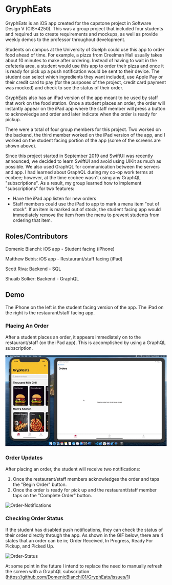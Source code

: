 # GryphEats

GryphEats is an iOS app created for the capstone project in Software Design V (CIS*4250). This was a group project that included four students and required us to create requirements and mockups, as well as provide weekly demos to the professor throughout development.

Students on campus at the University of Guelph could use this app to order food ahead of time. For example, a pizza from Creelman Hall usually takes about 10 minutes to make after ordering. Instead of having to wait in the cafeteria area, a student would use this app to order their pizza and once it is ready for pick up a push notification would be sent to their device. The student can select which ingredients they want included, use Apple Pay or their credit card to pay (for the purposes of the project, credit card payment was mocked) and check to see the status of their order.

GryphEats also has an iPad version of the app meant to be used by staff that work on the food station. Once a student places an order, the order will instantly appear on the iPad app where the staff member will press a button to acknowledge and order and later indicate when the order is ready for pickup.

There were a total of four group members for this project. Two worked on the backend, the third member worked on the iPad version of the app, and I worked on the student facing portion of the app (some of the screens are shown above).

Since this project started in September 2019 and SwiftUI was recently announced, we decided to learn SwiftUI and avoid using UIKit as much as possible. We also used GraphQL for communication between the servers and app. I had learned about GraphQL during my co-op work terms at ecobee; however, at the time ecobee wasn't using any GraphQL "subscriptions". As a result, my group learned how to implement "subscriptions" for two features:

- Have the iPad app listen for new orders
- Staff members could use the iPad to app to mark a menu item "out of stock". If an item is marked out of stock, the student facing app would immediately remove the item from the menu to prevent students from ordering that item.

## Roles/Contributors

Domenic Bianchi: iOS app - Student facing (iPhone)

Matthew Bebis: iOS app - Restaurant/staff facing (iPad)

Scott Riva: Backend - SQL

Shuaib Solker: Backend - GraphQL

## Demo

The iPhone on the left is the student facing version of the app. The iPad on the right is the restaurant/staff facing app.

### Placing An Order

After a student places an order, it appears immediately on to the restaurant/staff (on the iPad app). This is accomplished by using a GraphQL subscription.

![Place-Order](https://github.com/DomenicBianchi01/GryphEats/blob/master/Videos/PlaceOrder.gif)

### Order Updates

After placing an order, the student will receive two notifications:

1. Once the restaurant/staff members acknowledges the order and taps the "Begin Order" button.
2. Once the order is ready for pick up and the restaurant/staff member taps on the "Complete Order" button.

![Order-Notifications](https://github.com/DomenicBianchi01/GryphEats/blob/master/Videos/OrderStatusNotifications.gif)

### Checking Order Status

If the student has disabled push notifications, they can check the status of their order directly through the app. As shown in the GIF below, there are 4 states that an order can be in; Order Received, In Progress, Ready For Pickup, and Picked Up.

![Order-Status](https://github.com/DomenicBianchi01/GryphEats/blob/master/Videos/OrderStatusUpdates.gif)

At some point in the future I intend to replace the need to manually refresh the screen with a GraphQL subscription (https://github.com/DomenicBianchi01/GryphEats/issues/1)
